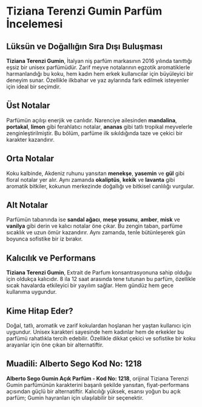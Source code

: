 
# Tiziana Terenzi Gumin Parfüm İncelemesi

## Lüksün ve Doğallığın Sıra Dışı Buluşması

**Tiziana Terenzi Gumin**, İtalyan niş parfüm markasının 2016 yılında tanıttığı eşsiz bir unisex parfümüdür. Zarif meyve notalarının egzotik aromatiklerle harmanlandığı bu koku, hem kadın hem erkek kullanıcılar için büyüleyici bir deneyim sunar. Özellikle ilkbahar ve yaz aylarında fark edilmek isteyenler için ideal bir seçimdir.

## Üst Notalar

Parfümün açılışı enerjik ve canlıdır. Narenciye ailesinden **mandalina**, **portakal**, **limon** gibi ferahlatıcı notalar, **ananas** gibi tatlı tropikal meyvelerle zenginleştirilmiştir. Bu bölüm, parfüme ilk sıkıldığında taze ve çekici bir karakter kazandırır.

## Orta Notalar

Koku kalbinde, Akdeniz ruhunu yansıtan **menekşe**, **yasemin** ve **gül** gibi floral notalar yer alır. Aynı zamanda **okaliptüs**, **kekik** ve **lavanta** gibi aromatik bitkiler, kokunun merkezinde doğallığı ve bitkisel canlılığı vurgular.

## Alt Notalar

Parfümün tabanında ise **sandal ağacı**, **meşe yosunu**, **amber**, **misk** ve **vanilya** gibi derin ve kalıcı notalar öne çıkar. Bu zengin taban, parfüme sıcaklık ve uzun ömür kazandırır. Aynı zamanda, tenle bütünleşerek gün boyunca sofistike bir iz bırakır.

## Kalıcılık ve Performans

**Tiziana Terenzi Gumin**, Extrait de Parfum konsantrasyonuna sahip olduğu için oldukça kalıcıdır. 8 ila 12 saat arasında tene tutunan bu parfüm, özellikle sıcak havalarda etkileyici bir yayılım sağlar. Hem gündüz hem gece kullanıma uygundur.

## Kime Hitap Eder?

Doğal, tatlı, aromatik ve zarif kokulardan hoşlanan her yaştan kullanıcı için uygundur. Unisex karakteri sayesinde hem kadınlar hem de erkekler bu parfümü rahatlıkla tercih edebilir. Özellikle dikkat çekici ve sofistike bir koku arayanlar için öne çıkan bir alternatiftir.

## Muadili: Alberto Sego Kod No: 1218

**Alberto Sego Gumin Açık Parfüm - Kod No: 1218**, orijinal Tiziana Terenzi Gumin parfümünün karakterini başarılı şekilde yansıtan, fiyat-performans açısından güçlü bir alternatiftir. Kalıcılığı yüksek, esansı yoğun bu açık parfüm; Gumin hayranları için ulaşılabilir bir seçenektir.
